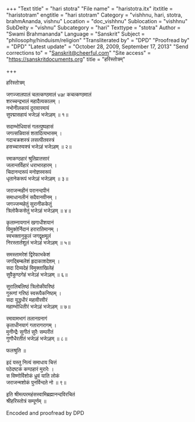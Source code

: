 +++
"Text title" = "hari stotra"
"File name" = "haristotra.itx"
itxtitle = "haristotram"
engtitle = "hari stotram"
Category = "vishhnu, hari, stotra, brahmAnanda, vishnu"
Location = "doc_vishhnu"
Sublocation = "vishhnu"
SubDeity = "vishnu"
Subcategory = "hari"
Texttype = "stotra"
Author = "Swami Brahmananda"
Language = "Sanskrit"
Subject = "philosophy/hinduism/religion"
"Transliterated by" = "DPD"
"Proofread by" = "DPD"
"Latest update" = "October 28, 2009, September 17, 2013"
"Send corrections to" = "Sanskrit@cheerful.com"
"Site access" = "https://sanskritdocuments.org"
title = "हरिस्तोत्रम्"

+++
  
 हरिस्तोत्रम्   
  
जगज्जालपालं चलत्कण्ठमालं var  कचत्कण्ठमालं  
शरच्चन्द्रभालं महादैत्यकालम् ।  
नभोनीलकायं दुरावारमायं  
सुपद्मासहायं भजेऽहं भजेऽहम् ॥ १॥  
  
सदाम्भोधिवासं गलत्पुष्पहासं  
जगत्सन्निवासं शतादित्यभासम् ।  
गदाचक्रशस्त्रं लसत्पीतवस्त्रं  
हसच्चारुवक्त्रं भजेऽहं भजेऽहम् ॥ २॥  
  
रमाकण्ठहारं श्रुतिव्रातसारं  
जलान्तर्विहारं धराभारहारम् ।  
चिदानन्दरूपं मनोज्ञस्वरूपं  
धृतानेकरूपं भजेऽहं भजेऽहम् ॥ ३॥  
  
जराजन्महीनं परानन्दपीनं  
समाधानलीनं सदैवानवीनम् ।  
जगज्जन्महेतुं सुरानीककेतुं  
त्रिलोकैकसेतुं भजेऽहं भजेऽहम् ॥ ४॥  
  
कृताम्नायगानं खगाधीशयानं  
विमुक्तेर्निदानं हरारातिमानम् ।  
स्वभक्तानुकूलं जगद्वृक्षमूलं  
निरस्तार्तशूलं भजेऽहं भजेऽहम् ॥ ५॥  
  
समस्तामरेशं द्विरेफाभकेशं  
जगद्बिम्बलेशं हृदाकाशदेशम् ।  
सदा दिव्यदेहं विमुक्ताखिलेहं  
सुवैकुण्ठगेहं भजेऽहं भजेऽहम् ॥ ६॥  
  
सुरालिबलिष्ठं त्रिलोकीवरिष्ठं  
गुरूणां गरिष्ठं स्वरूपैकनिष्ठम् ।  
सदा युद्धधीरं महावीरवीरं  
महाम्भोधितीरं भजेऽहं भजेऽहम् ॥ ७॥  
  
रमावामभागं तलानग्रनागं  
कृताधीनयागं गतारागरागम् ।  
मुनीन्द्रैः सुगीतं सुरैः सम्परीतं  
गुणौधैरतीतं भजेऽहं भजेऽहम् ॥ ८॥  
  
फलश्रुति ॥  
  
इदं यस्तु नित्यं समाधाय चित्तं  
पठेदष्टकं कण्ठहारं मुरारेः ।  
स विष्णोर्विशोकं ध्रुवं याति लोकं  
जराजन्मशोकं पुनर्विन्दते नो ॥ ९॥  
  
इति  श्रीमत्परमहंसस्वामिब्रह्मानन्दविरचितं  
श्रीहरिस्तोत्रं सम्पूर्णम् ॥  
  
  
Encoded and proofread by DPD  
  
